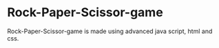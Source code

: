 # Rock-Paper-Scissor-game
Rock-Paper-Scissor-game is made using advanced java script, html and css.
